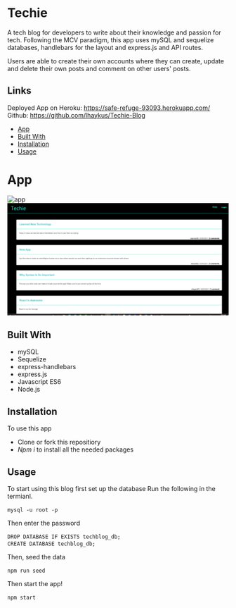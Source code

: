 # Techie

A tech blog for developers to write about their knowledge and passion for tech. Following the MCV paradigm, this app uses mySQL and sequelize databases, handlebars for the layout and express.js and API routes.

Users are able to create their own accounts where they can create, update and delete their own posts and comment on other users' posts.

## Links
Deployed App on Heroku: https://safe-refuge-93093.herokuapp.com/
Github: https://github.com/lhaykus/Techie-Blog

- [App](#app)
- [Built With](#built-with)
- [Installation](#installation)
- [Usage](#usage)


# App
![app](./assets/gif.gif)
![home](./assets/apphome.png)


## Built With

* mySQL
* Sequelize
* express-handlebars
* express.js
* Javascript ES6
* Node.js


## Installation
To use this app 
* Clone or fork this repositiory
* *Npm i* to install all the needed packages 
## Usage
To start using this blog first set up the database
Run the following in the termianl.
```
mysql -u root -p

```
Then enter the password

```
DROP DATABASE IF EXISTS techblog_db;
CREATE DATABASE techblog_db;

```
Then, seed the data 
```
npm run seed
```
Then start the app!
```
npm start
```






